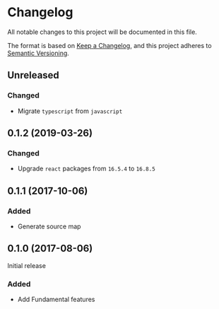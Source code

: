 # Changelog

All notable changes to this project will be documented in this file.

The format is based on [Keep a Changelog](https://keepachangelog.com/en/1.0.0/),
and this project adheres to [Semantic Versioning](https://semver.org/spec/v2.0.0.html).

## Unreleased

### Changed

- Migrate `typescript` from `javascript`

## 0.1.2 (2019-03-26)

### Changed

- Upgrade `react` packages from `16.5.4` to `16.8.5`

## 0.1.1 (2017-10-06)

### Added

- Generate source map

## 0.1.0 (2017-08-06)

Initial release

### Added

- Add Fundamental features

